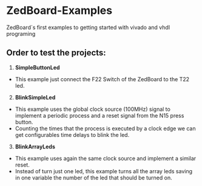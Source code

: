 # ZedBoard-Examples

ZedBoard´s first examples to getting started with vivado and vhdl programing

## Order to test the projects:

1. **SimpleButtonLed**
- This example just connect the F22 Switch of the ZedBoard to the T22 led.
2. **BlinkSimpleLed**
- This example uses the global clock source (100MHz) signal to implement a periodic process and a reset signal from the N15 press button.
- Counting the times that the process is executed by a clock edge we can get configurables time delays to blink the led.
3. **BlinkArrayLeds**
- This example uses again the same clock source and implement a similar reset.
- Instead of turn just one led, this example turns all the array leds saving in one variable the number of the led that should be turned on.